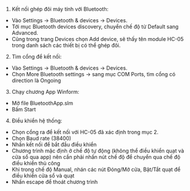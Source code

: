 1. Kết nối ghép đôi máy tính với Bluetooth:
- Vào Settings -> Bluetooth & devices -> Devices.
- Tới mục Bluetooth devices discovery, chuyển chế độ từ Default sang Advanced.
- Cũng trong trang Devices chọn Add device, sẽ thấy tên module HC-05 trong danh sách các thiết bị có thể ghép đôi.
2. Tìm cổng để kết nối:
- Vào Settings -> Bluetooth & devices -> Devices.
- Chọn More Bluetooth settings -> sang mục COM Ports, tìm cổng có direction là Ongoing
3. Chạy chương App Winform:
- Mở file BluetoothApp.slm
- Bấm Start
4. Điều khiển hệ thống:
  
- Chọn cổng ra để kết nối với HC-05 đã xác định trong mục 2.
- Chọn Baud rate (38400)
- Nhấn kết nối để bắt đầu điều khiển
- Chương trình mặc định ở chế độ tự động (không thể điều khiển quạt và cửa sổ qua app) nên cần phải nhấn nút chế độ để chuyển qua chế độ điều khiển thủ công
- Khi trong chế độ Manual, nhán các nút Đóng/Mở cửa, Bật/Tắt quạt để điều khiển cửa sổ và quạt
- Nhấn escape để thoát chương trình
